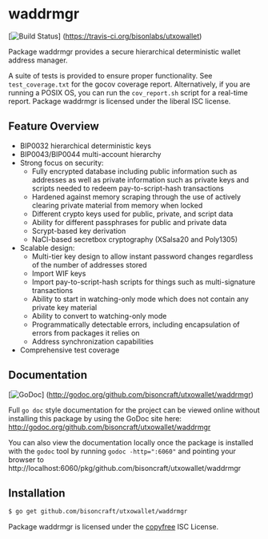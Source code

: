 waddrmgr
========

[![Build Status](https://travis-ci.org/bisonlabs/utxowallet.png?branch=master)]
(https://travis-ci.org/bisonlabs/utxowallet)

Package waddrmgr provides a secure hierarchical deterministic wallet address
manager.

A suite of tests is provided to ensure proper functionality.  See
`test_coverage.txt` for the gocov coverage report.  Alternatively, if you are
running a POSIX OS, you can run the `cov_report.sh` script for a real-time
report.  Package waddrmgr is licensed under the liberal ISC license.

## Feature Overview

- BIP0032 hierarchical deterministic keys
- BIP0043/BIP0044 multi-account hierarchy
- Strong focus on security:
  - Fully encrypted database including public information such as addresses as
    well as private information such as private keys and scripts needed to
    redeem pay-to-script-hash transactions
  - Hardened against memory scraping through the use of actively clearing
    private material from memory when locked
  - Different crypto keys used for public, private, and script data
  - Ability for different passphrases for public and private data
  - Scrypt-based key derivation
  - NaCl-based secretbox cryptography (XSalsa20 and Poly1305)
- Scalable design:
  - Multi-tier key design to allow instant password changes regardless of the
    number of addresses stored
  - Import WIF keys
  - Import pay-to-script-hash scripts for things such as multi-signature
    transactions
  - Ability to start in watching-only mode which does not contain any private
    key material
  - Ability to convert to watching-only mode
  - Programmatically detectable errors, including encapsulation of errors from
    packages it relies on
  - Address synchronization capabilities
- Comprehensive test coverage

## Documentation

[![GoDoc](https://godoc.org/github.com/bisoncraft/utxowallet/waddrmgr?status.png)]
(http://godoc.org/github.com/bisoncraft/utxowallet/waddrmgr)

Full `go doc` style documentation for the project can be viewed online without
installing this package by using the GoDoc site here:
http://godoc.org/github.com/bisoncraft/utxowallet/waddrmgr

You can also view the documentation locally once the package is installed with
the `godoc` tool by running `godoc -http=":6060"` and pointing your browser to
http://localhost:6060/pkg/github.com/bisoncraft/utxowallet/waddrmgr

## Installation

```bash
$ go get github.com/bisoncraft/utxowallet/waddrmgr
```

Package waddrmgr is licensed under the [copyfree](http://copyfree.org) ISC
License.
